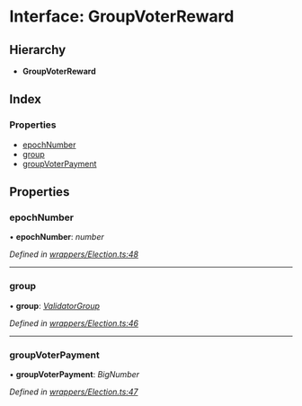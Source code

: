 # Interface: GroupVoterReward

## Hierarchy

* **GroupVoterReward**

## Index

### Properties

* [epochNumber](_wrappers_election_.groupvoterreward.md#epochnumber)
* [group](_wrappers_election_.groupvoterreward.md#group)
* [groupVoterPayment](_wrappers_election_.groupvoterreward.md#groupvoterpayment)

## Properties

###  epochNumber

• **epochNumber**: *number*

*Defined in [wrappers/Election.ts:48](https://github.com/celo-org/celo-monorepo/blob/master/packages/sdk/contractkit/src/wrappers/Election.ts#L48)*

___

###  group

• **group**: *[ValidatorGroup](_wrappers_validators_.validatorgroup.md)*

*Defined in [wrappers/Election.ts:46](https://github.com/celo-org/celo-monorepo/blob/master/packages/sdk/contractkit/src/wrappers/Election.ts#L46)*

___

###  groupVoterPayment

• **groupVoterPayment**: *BigNumber*

*Defined in [wrappers/Election.ts:47](https://github.com/celo-org/celo-monorepo/blob/master/packages/sdk/contractkit/src/wrappers/Election.ts#L47)*
